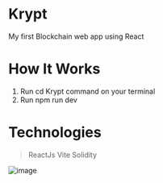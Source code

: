 #  Krypt
 My first Blockchain web app using React 

# How It Works

 1. Run cd Krypt  command on your terminal 
 2. Run npm run dev   

 # **Technologies**

>  ReactJs
>  Vite 
>  Solidity

 
![image](https://drive.google.com/uc?export=view&id=18ochb1LBtCtIOggbjW6zltZB1HYsoRss)

